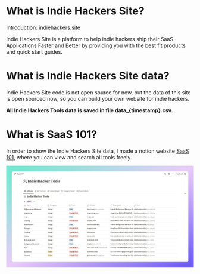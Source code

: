 
# What is Indie Hackers Site?

Introduction: [indiehackers.site](https://www.indiehackers.site/en/about)

Indie Hackers Site is a platform to help indie hackers ship their SaaS Applications Faster and Better by providing you with the best fit products and quick start guides.

# What is Indie Hackers Site data? 

Indie Hackers Site code is not open source for now, but the data of this site is open sourced now, so you can build your own website for indie hackers.

**All Indie Hackers Tools data is saved in file data_{timestamp}.csv.**

# What is SaaS 101?

In order to show the Indie Hackers Site data, I made a notion website [SaaS 101](https://saas101.notion.site/SaaS-101-d2ae31346a834beea6f458006fc8969e), where you can view and search all tools freely.

![screenshot](screenshot.png)

